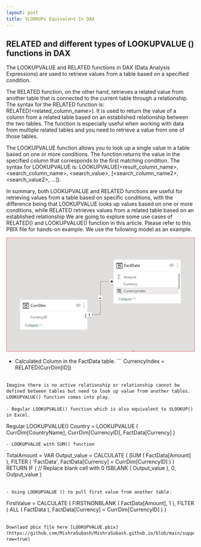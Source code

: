 ```yaml
---
layout: post
title: VLOOKUPs Equivalent In DAX
---
```


## **RELATED and different types of LOOKUPVALUE () functions in DAX**

The LOOKUPVALUE and RELATED functions in DAX (Data Analysis Expressions) are used to retrieve values from a table based on a specified condition.

The RELATED function, on the other hand, retrieves a related value from another table that is connected to the current table through a relationship. The syntax for the RELATED function is: RELATED(<related_column_name>). It is used to return the value of a column from a related table based on an established relationship between the two tables. The function is especially useful when working with data from multiple related tables and you need to retrieve a value from one of those tables.

The LOOKUPVALUE function allows you to look up a single value in a table based on one or more conditions. The function returns the value in the specified column that corresponds to the first matching condition. The syntax for LOOKUPVALUE is: LOOKUPVALUE(<result_column_name>, <search_column_name>, <search_value>, [<search_column_name2>, <search_value2>, ...]).

In summary, both LOOKUPVALUE and RELATED functions are useful for retrieving values from a table based on specific conditions, with the difference being that LOOKUPVALUE looks up values based on one or more conditions, while RELATED retrieves values from a related table based on an established relationship
We are going to explore some use cases of RELATED() and LOOKUPVALUE() function in this article. 
Please refer to this PBIX file for hands-on example.
We use the following model as an example.

<img src="/img/Vlookup_FirstTable.jpg" width="600px" style="border: 1px solid #ee6e73;"/>


- Calculated Column in the FactData table. 
                   ```
                    CurrencyIndex = RELATED(CurrDim[ID])
```

Imagine there is no active relationship or relationship cannot be defined between tables but need to look up value from another tables. LOOKUPVALUE() function comes into play. 

- Regular LOOKUPVALUE() function which is also equivalent to VLOOKUP() in Excel.
```
Regular LOOKUPVALUE() 
Country =
LOOKUPVALUE (
    CurrDim[CountryName],
    CurrDim[CurrencyID], FactData[Currency]
)
```
- LOOKUPVALUE with SUM() function 
```
TotalAmount = 
VAR Output_value =
    CALCULATE (
        SUM ( FactData[Amount] ),
        FILTER (
            'FactData',
            FactData[Currency] = CurrDim[CurrencyID]
        )
    )
RETURN
    IF (
// Replace blank cell with 0
        ISBLANK ( Output_value ),
        0,
        Output_value
    )
```

- Using LOOKUPVALUE () to pull first value from another table.
```
FirstValue =
CALCULATE (
    FIRSTNONBLANK (
        FactData[Amount],
        1
    ),
    FILTER (
        ALL ( FactData ),
        FactData[Currency] = CurrDim[CurrencyID]
    )
)
```

Downlaod pbix file here [LOOKUPVALUE.pbix](https://github.com/MishraSubash/MishraSubash.github.io/blob/main/support/LOOKUPVALUE.pbix?raw=true)
